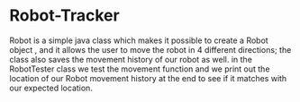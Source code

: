 # Robot-Tracker
Robot is a simple java class which makes it possible to create a Robot object , and it allows the user to move the robot in 4 different directions; the class also saves the movement history of our robot as well. in the RobotTester class we test the movement function and we print out the location of our Robot movement history at the end to see if it matches with our expected location.
